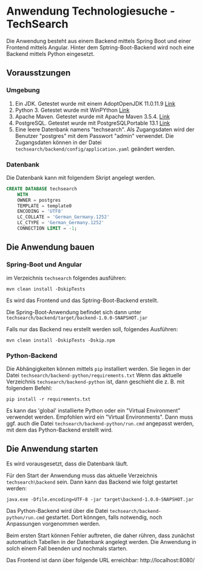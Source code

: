 
# Anwendung Technologiesuche - TechSearch

Die Anwendung besteht aus einem Backend mittels Spring Boot und einer Frontend mittels Angular. Hinter dem Sptring-Boot-Backend wird noch eine Backend mittels Python eingesetzt.

## Vorausstzungen

### Umgebung

1. Ein JDK. Getestet wurde mit einem AdoptOpenJDK 11.0.11.9 [Link](https://github.com/AdoptOpenJDK/openjdk11-binaries/releases/download/jdk-11.0.11%2B9/OpenJDK11U-jdk_x64_windows_hotspot_11.0.11_9.msi)
2. Python 3. Getestet wurde mit WinPYthon [Link](https://github.com/winpython/winpython/releases/download/4.3.20210620/Winpython64-3.9.5.0.exe)
3. Apache Maven. Getestet wurde mit Apache Maven 3.5.4. [Link](https://dlcdn.apache.org/maven/maven-3/3.5.4/binaries/apache-maven-3.5.4-bin.zip)
4. PostgreSQL. Getestet wurde mit PostgreSQLPortable 13.1 [Link](https://get.enterprisedb.com/postgresql/postgresql-13.1-1-windows-x64-binaries.zip)
5. Eine leere Datenbank namens "techsearch". Als Zugangsdaten wird der Benutzer "postgres" mit dem Passwort "admin" verwendet. Die Zugangsdaten können in der Datei ```techsearch/backend/config/application.yaml``` geändert werden.

### Datenbank
Die Datenbank kann mit folgendem Skript angelegt werden.

``` SQL
CREATE DATABASE techsearch
    WITH 
    OWNER = postgres
    TEMPLATE = template0
    ENCODING = 'UTF8'
    LC_COLLATE = 'German_Germany.1252'
    LC_CTYPE = 'German_Germany.1252'
    CONNECTION LIMIT = -1;
```

## Die Anwendung bauen
### Spring-Boot und Angular
im Verzeichnis ```techsearch``` folgendes ausführen:
```
mvn clean install -DskipTests
```

Es wird das Frontend und das Sptring-Boot-Backend erstellt.

Die Spring-Boot-Anwendung befindet sich dann unter ```techsearch/backend/target/backend-1.0.0-SNAPSHOT.jar```

Falls nur das Backend neu erstellt werden soll, folgendes Ausführen:
```
mvn clean install -DskipTests -Dskip.npm
```

### Python-Backend
Die Abhängigkeiten können mittels ```pip``` installiert werden. Sie liegen in der Datei ```techsearch/backend-python/requirements.txt```
Wenn das aktuelle Verzeichnis ```techsearch/backend-python``` ist, dann geschieht die z. B. mit folgendem Befehl:
```
pip install -r requirements.txt
```
Es kann das 'global' installierte Python oder ein "Virtual Environment" verwendet werden. Empfohlen wird ein "Virtual Environments". Dann muss ggf. auch die Datei ```techsearch/backend-python/run.cmd``` angepasst werden, mit dem das Python-Backend erstellt wird.

## Die Anwendung starten
Es wird vorausgesetzt, dass die Datenbank läuft.

Für den Start der Anwendung muss das aktuelle Verzeichnis ```techsearch\backend``` sein. Dann kann das Backend wie folgt gestartet werden:
```
java.exe -Dfile.encoding=UTF-8 -jar target\backend-1.0.0-SNAPSHOT.jar
```
Das Python-Backend wird über die Datei ```techsearch/backend-python/run.cmd``` gestartet. Dort könngen, falls notwendig, noch Anpassungen vorgenommen werden.

Beim ersten Start können Fehler auftreten, die daher rühren, dass zunächst automatisch Tabellen in der Datenbank angelegt werden. Die Anwendung in solch einem Fall beenden und nochmals starten.

Das Frontend ist dann über folgende URL erreichbar:
http://localhost:8080/

